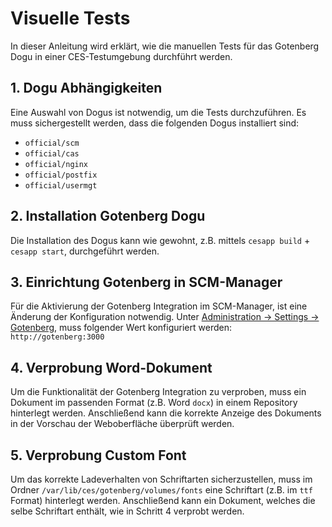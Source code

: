 # Visuelle Tests

In dieser Anleitung wird erklärt, wie die manuellen Tests für das Gotenberg Dogu in einer CES-Testumgebung durchführt werden.

## 1. Dogu Abhängigkeiten

Eine Auswahl von Dogus ist notwendig, um die Tests durchzuführen.
Es muss sichergestellt werden, dass die folgenden Dogus installiert sind:

- `official/scm`
- `official/cas`
- `official/nginx`
- `official/postfix`
- `official/usermgt`

## 2. Installation Gotenberg Dogu

Die Installation des Dogus kann wie gewohnt, z.B. mittels `cesapp build` + `cesapp start`, durchgeführt werden.

## 3. Einrichtung Gotenberg in SCM-Manager

Für die Aktivierung der Gotenberg Integration im SCM-Manager, ist eine Änderung der Konfiguration notwendig.
Unter [Administration -> Settings -> Gotenberg](https://192.168.56.2/scm/admin/settings/gotenberg), muss folgender Wert konfiguriert werden: `http://gotenberg:3000`

## 4. Verprobung Word-Dokument

Um die Funktionalität der Gotenberg Integration zu verproben, muss ein Dokument im passenden Format (z.B. Word `docx`) in einem Repository hinterlegt werden.
Anschließend kann die korrekte Anzeige des Dokuments in der Vorschau der Weboberfläche überprüft werden.

## 5. Verprobung Custom Font

Um das korrekte Ladeverhalten von Schriftarten sicherzustellen, muss im Ordner `/var/lib/ces/gotenberg/volumes/fonts` eine Schriftart (z.B. im `ttf` Format) hinterlegt werden.
Anschließend kann ein Dokument, welches die selbe Schriftart enthält, wie in Schritt 4 verprobt werden.
